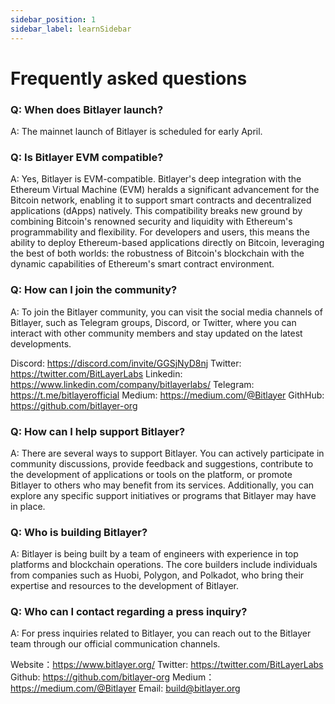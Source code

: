 ```yaml
---
sidebar_position: 1
sidebar_label: learnSidebar
---
```


# Frequently asked questions

### Q: When does Bitlayer launch?
A: The mainnet launch of Bitlayer is scheduled for early April.


### Q: Is Bitlayer EVM compatible?
A: Yes, Bitlayer is EVM-compatible. Bitlayer's deep integration with the Ethereum Virtual Machine (EVM) heralds a significant advancement for the Bitcoin network, enabling it to support smart contracts and decentralized applications (dApps) natively. This compatibility breaks new ground by combining Bitcoin's renowned security and liquidity with Ethereum's programmability and flexibility. For developers and users, this means the ability to deploy Ethereum-based applications directly on Bitcoin, leveraging the best of both worlds: the robustness of Bitcoin's blockchain with the dynamic capabilities of Ethereum's smart contract environment.


### Q: How can I join the community?
A: To join the Bitlayer community, you can visit the social media channels of Bitlayer, such as Telegram groups, Discord, or Twitter, where you can interact with other community members and stay updated on the latest developments.

Discord: https://discord.com/invite/GGSjNyD8nj
Twitter: https://twitter.com/BitLayerLabs
Linkedin: https://www.linkedin.com/company/bitlayerlabs/
Telegram: https://t.me/bitlayerofficial
Medium: https://medium.com/@Bitlayer
GithHub: https://github.com/bitlayer-org


### Q: How can I help support Bitlayer?
A: There are several ways to support Bitlayer. You can actively participate in community discussions, provide feedback and suggestions, contribute to the development of applications or tools on the platform, or promote Bitlayer to others who may benefit from its services. Additionally, you can explore any specific support initiatives or programs that Bitlayer may have in place.


### Q: Who is building Bitlayer?
A: Bitlayer is being built by a team of engineers with experience in top platforms and blockchain operations. The core builders include individuals from companies such as Huobi, Polygon, and Polkadot, who bring their expertise and resources to the development of Bitlayer.


### Q: Who can I contact regarding a press inquiry?
A: For press inquiries related to Bitlayer, you can reach out to the Bitlayer team through our official communication channels.

Website：https://www.bitlayer.org/
Twitter: https://twitter.com/BitLayerLabs
Github: https://github.com/bitlayer-org
Medium：https://medium.com/@Bitlayer
Email: build@bitlayer.org

    